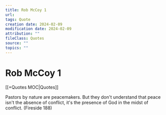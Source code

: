 ```yaml
---
title: Rob McCoy 1
url: 
tags: Quote
creation date: 2024-02-09
modification date: 2024-02-09
attribution: ""
fileClass: Quotes
source: ""
topics: ""
---
```


# Rob McCoy 1

[[+Quotes MOC|Quotes]]

Pastors by nature are peacemakers. But they don't understand that peace isn't the absence of conflict, it's the presence of God in the midst of conflict. (Fireside 188)
